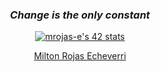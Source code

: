 <div align="center"> 

### *___Change is the only constant___*
[![mrojas-e's 42 stats](https://badge.mediaplus.ma/darkblue/mrojas-e)](https://github.com/oakoudad/badge42)

<div class="badge-base LI-profile-badge" data-locale="en_US" data-size="medium" data-theme="dark" data-type="VERTICAL" data-vanity="milton-rojas-echeverri-45a12b256" data-version="v1"><a class="badge-base__link LI-simple-link" href="https://de.linkedin.com/in/milton-rojas-echeverri-45a12b256?trk=profile-badge">Milton Rojas Echeverri</a></div>
              

</div>
<!--
**Pyr-0/Pyr-0** is a ✨ _special_ ✨ repository because its `README.md` (this file) appears on your GitHub profile.

Here are some ideas to get you started:

- 🔭 I’m currently working on ...
- 🌱 I’m currently learning ...
- 👯 I’m looking to collaborate on ...
- 🤔 I’m looking for help with ...
- 💬 Ask me about ...
- 📫 How to reach me: ...
- 😄 Pronouns: ...
- ⚡ Fun fact: ...
-->
